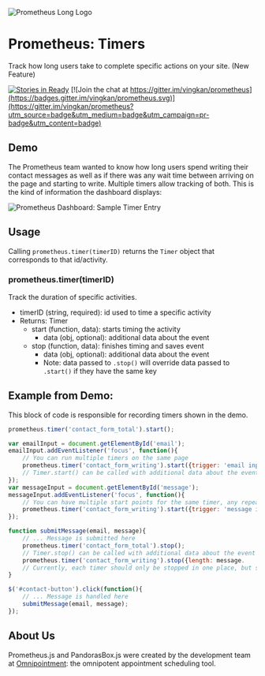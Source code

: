 ![Prometheus Long Logo](http://vingkan.github.io/prometheus/img/long-logo.png)

# Prometheus: Timers
Track how long users take to complete specific actions on your site. (New Feature)

[![Stories in Ready](https://badge.waffle.io/vingkan/prometheus.png?label=ready&title=Ready)](https://waffle.io/vingkan/prometheus) [![Join the chat at https://gitter.im/vingkan/prometheus](https://badges.gitter.im/vingkan/prometheus.svg)](https://gitter.im/vingkan/prometheus?utm_source=badge&utm_medium=badge&utm_campaign=pr-badge&utm_content=badge)

## Demo
The Prometheus team wanted to know how long users spend writing their contact messages as well as if there was any wait time between arriving on the page and starting to write. Multiple timers allow tracking of both. This is the kind of information the dashboard displays:

![Prometheus Dashboard: Sample Timer Entry](https://raw.githubusercontent.com/vingkan/prometheus/master/img/timer.PNG)

## Usage
Calling `prometheus.timer(timerID)` returns the `Timer` object that corresponds to that id/activity.

### prometheus.timer(timerID)
Track the duration of specific activities.
+ timerID (string, required): id used to time a specific activity
+ Returns: Timer
	+ start (function, data): starts timing the activity
		+ data (obj, optional): additional data about the event
	+ stop (function, data): finishes timing and saves event
		+ data (obj, optional): additional data about the event
		+ Note: data passed to `.stop()` will override data passed to `.start()` if they have the same key

## Example from Demo:
This block of code is responsible for recording timers shown in the demo.

```javascript
prometheus.timer('contact_form_total').start();

var emailInput = document.getElementById('email');
emailInput.addEventListener('focus', function(){
	// You can run multiple timers on the same page
	prometheus.timer('contact_form_writing').start({trigger: 'email input'});
	// Timer.start() can be called with additional data about the event
});
var messageInput = document.getElementById('message');
messageInput.addEventListener('focus', function(){
	// You can have multiple start points for the same timer, any repeated start() calls will not override the original start time
	prometheus.timer('contact_form_writing').start({trigger: 'message input'});
});

function submitMessage(email, message){
	// ... Message is submitted here
	prometheus.timer('contact_form_total').stop();
	// Timer.stop() can be called with additional data about the event
	prometheus.timer('contact_form_writing').stop({length: message.
	// Currently, each timer should only be stopped in one place, but stopping multiple different timers together is fine
}

$('#contact-button').click(function(){
	// ... Message is handled here
	submitMessage(email, message);
});

```

## About Us
Prometheus.js and PandorasBox.js were created by the development team at [Omnipointment](https://www.omnipointment.com/): the omnipotent appointment scheduling tool.
